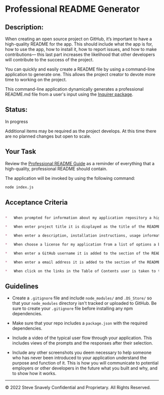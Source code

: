 # Professional README Generator

## Description: 
When creating an open source project on GitHub, it’s important to have a high-quality README for the app. This should include what the app is for, how to use the app, how to install it, how to report issues, and how to make contributions&mdash; this last part increases the likelihood that other developers will contribute to the success of the project. 

You can quickly and easily create a README file by using a command-line application to generate one. This allows the project creator to devote more time to working on the project.

This command-line application dynamically generates a professional README.md file from a user's input using the [Inquirer package](https://www.npmjs.com/package/inquirer). 

## Status: 

In progress

Additional items may be required as the project develops. At this time there are no planned changes but open to scale.

## Your Task

Review the [Professional README Guide](https://coding-boot-camp.github.io/full-stack/github/professional-readme-guide) as a reminder of everything that a high-quality, professional README should contain. 

The application will be invoked by using the following command:

```bash
node index.js
```

## Acceptance Criteria

```md

*   When prompted for information about my application repository a high-quality, professional README.md is generated with the title of my project and sections entitled Description, Table of Contents, Installation, Usage, License, Contributing, Tests, and Questions

*   When enter project title it is displayed as the title of the README

*   When enter a description, installation instructions, usage information, contribution guidelines, and test instructions that information is added to the sections of the README entitled Description, Installation, Usage, Contributing, and Tests

*   When choose a license for my application from a list of options a badge for that license is added near the top of the README and a notice is added to the section of the README entitled License that explains which license the application is covered under

*   When enter a GitHub username it is added to the section of the README entitled Questions, with a link to my GitHub profile

*   When enter a email address it is added to the section of the README entitled Questions, with instructions on how to reach me with additional questions

*   When click on the links in the Table of Contents user is taken to the corresponding section of the README
```

## Guidelines

* Create a `.gitignore` file and include `node_modules/` and `.DS_Store/` so that your `node_modules` directory isn't tracked or uploaded to GitHub. Be sure to create your `.gitignore` file before installing any npm dependencies.

* Make sure that your repo includes a `package.json` with the required dependencies. 

* Include a video of the typical user flow through your application. This includes views of the prompts and the responses after their selection.

* Include any other screenshots you deem necessary to help someone who has never been introduced to your application understand the purpose and function of it. This is how you will communicate to potential employers or other developers in the future what you built and why, and to show how it works.


---
© 2022 Steve Snavely Confidential and Proprietary. All Rights Reserved.
